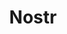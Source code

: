 ---
codehost: https://github.com/https://github.com/nostr-protocol/nostr
logohandle: nostr
sort: nostr
title: Nostr
website: https://nostr.com/
---